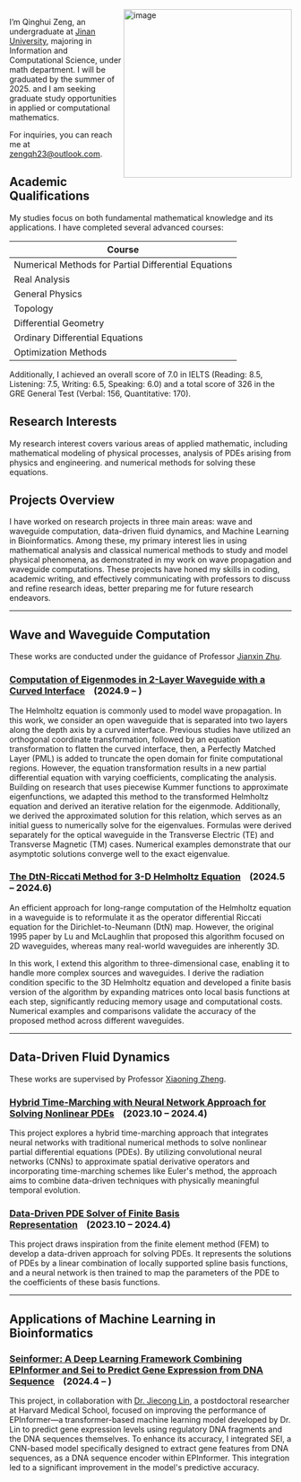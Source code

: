 <img src="https://github.com/user-attachments/assets/a838e8f8-d0f0-4ce5-b84f-5b5e5cbafecd" alt="image" width="300" align="right">

I’m Qinghui Zeng, an undergraduate at [Jinan University](https://english.jnu.edu.cn/), majoring in Information and Computational Science, under math department. I will be graduated by the summer of 2025. and I am seeking graduate study opportunities in applied or computational mathematics.

For inquiries, you can reach me at [zengqh23@outlook.com](mailto:zengqh23@outlook.com).

## Academic Qualifications
My studies focus on both fundamental mathematical knowledge and its applications. I have completed several advanced courses:

| Course                     |
|----------------------------|
| Numerical Methods for Partial Differential Equations |
| Real Analysis               |
| General Physics             |
| Topology                    |
| Differential Geometry       |
| Ordinary Differential Equations |
| Optimization Methods        |


Additionally, I achieved an overall score of 7.0 in IELTS (Reading: 8.5, Listening: 7.5, Writing: 6.5, Speaking: 6.0) and a total score of 326 in the GRE General Test (Verbal: 156, Quantitative: 170).

## Research Interests
My research interest covers various areas of applied mathematic, including mathematical modeling of physical processes, analysis of PDEs arising from physics and engineering. and numerical methods for solving these equations.

## Projects Overview
I have worked on research projects in three main areas: wave and waveguide computation, data-driven fluid dynamics, and Machine Learning in Bioinformatics. Among these, my primary interest lies in using mathematical analysis and classical numerical methods to study and model physical phenomena, as demonstrated in my work on wave propagation and waveguide computations. These projects have honed my skills in coding, academic writing, and effectively communicating with professors to discuss and refine research ideas, better preparing me for future research endeavors.

---
## Wave and Waveguide Computation
These works are conducted under the guidance of Professor [Jianxin Zhu](https://faculty.jnu.edu.cn/xxkxjsxy/zjx2/list.htm).

### [Computation of Eigenmodes in 2-Layer Waveguide with a Curved Interface](https://drive.google.com/file/d/1-giY1xNVN1cCthW2_tEGN3MSqhV22StS/view?usp=drive_link)&nbsp;&nbsp;&nbsp;&nbsp;(2024.9 – )
The Helmholtz equation is commonly used to model wave propagation. In this work, we consider an open waveguide that is separated into two layers along the depth axis by a curved interface. Previous studies have utilized an orthogonal coordinate transformation, followed by an equation transformation to flatten the curved interface, then, a Perfectly Matched Layer (PML) is added to truncate the open domain for finite computational regions. However, the equation transformation results in a new partial differential equation with varying coefficients, complicating the analysis. Building on research that uses piecewise Kummer functions to approximate eigenfunctions, we adapted this method to the transformed Helmholtz equation and derived an iterative relation for the eigenmode. Additionally, we derived the approximated solution for this relation, which serves as an initial guess to numerically solve for the eigenvalues. Formulas were derived separately for the optical waveguide in the Transverse Electric (TE) and Transverse Magnetic (TM) cases. Numerical examples demonstrate that our asymptotic solutions converge well to the exact eigenvalue.

### [The DtN-Riccati Method for 3-D Helmholtz Equation](https://drive.google.com/file/d/1-64_bIOeH3vN1deOnDFdYVuF5J6dVYmc/view?usp=drive_link)&nbsp;&nbsp;&nbsp;&nbsp;(2024.5 – 2024.6)
An efficient approach for long-range computation of the Helmholtz equation in a waveguide is to reformulate it as the operator differential Riccati equation for the Dirichlet-to-Neumann (DtN) map. However, the original 1995 paper by Lu and McLaughlin that proposed this algorithm focused on 2D waveguides, whereas many real-world waveguides are inherently 3D.

In this work, I extend this algorithm to three-dimensional case, enabling it to handle more complex sources and waveguides. I derive the radiation condition specific to the 3D Helmholtz equation and developed a finite basis version of the algorithm by expanding matrices onto local basis functions at each step, significantly reducing memory usage and computational costs. Numerical examples and comparisons validate the accuracy of the proposed method across different waveguides.

---

## Data-Driven Fluid Dynamics
These works are supervised by Professor [Xiaoning Zheng](https://scholar.google.com/citations?user=rXW31d8AAAAJ&hl=zh-CN).

### [Hybrid Time-Marching with Neural Network Approach for Solving Nonlinear PDEs](https://github.com/qhzeng-gittec/helloitisqinghui/blob/main/projects/data_driven_pde_solver.md)&nbsp;&nbsp;&nbsp;&nbsp;(2023.10 – 2024.4)
This project explores a hybrid time-marching approach that integrates neural networks with traditional numerical methods to solve nonlinear partial differential equations (PDEs). By utilizing convolutional neural networks (CNNs) to approximate spatial derivative operators and incorporating time-marching schemes like Euler's method, the approach aims to combine data-driven techniques with physically meaningful temporal evolution.

### [Data-Driven PDE Solver of Finite Basis Representation](https://github.com/qhzeng-gittec/helloitisqinghui/blob/main/projects/finite_basis_neural_solver.md)&nbsp;&nbsp;&nbsp;&nbsp;(2023.10 – 2024.4)
This project draws inspiration from the finite element method (FEM) to develop a data-driven approach for solving PDEs. It represents the solutions of PDEs by a linear combination of locally supported spline basis functions, and a neural network is then trained to map the parameters of the PDE to the coefficients of these basis functions.

---

## Applications of Machine Learning in Bioinformatics
### [Seinformer: A Deep Learning Framework Combining EPInformer and Sei to Predict Gene Expression from DNA Sequence](https://github.com/JasonLinjc/Seinformer)&nbsp;&nbsp;&nbsp;&nbsp;(2024.4 – )
This project, in collaboration with [Dr. Jiecong Lin](https://www.linkedin.com/in/jiecong-lin-0665902a2), a postdoctoral researcher at Harvard Medical School, focused on improving the performance of EPInformer—a transformer-based machine learning model developed by Dr. Lin to predict gene expression levels using regulatory DNA fragments and the DNA sequences themselves. To enhance its accuracy, I integrated SEI, a CNN-based model specifically designed to extract gene features from DNA sequences, as a DNA sequence encoder within EPInformer. This integration led to a significant improvement in the model's predictive accuracy.
